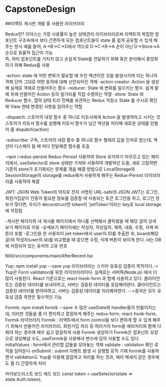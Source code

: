 # CapstoneDesign

##리액트 게시판 개발 중 사용한 라이브러리 

Redux란?
리덕스는 가장 사용률이 높은 상태관리 라이브러리로써
리액트의 복잡한 컴포넌트 구조속에서 보다 간편하게
모든 컴포넌트들이 state 를 쉽게 공유할 수 있게 해주는 방식
예를 들어, A->B->C->D에서 역으로 D->C->B->A 순이 아닌
D->Store->A 순으로 효율적 접근이 가능  
즉, 여러 컴포넌트를 거치지 않고 손쉽게 State를 전달하기 위해 혹은 분리해서 중앙화하기 위해 Redux를 사용

-action: state 에 어떤 변화가 필요할 때 우린 액션이란 것을 발생시키며 이는 하나의 객체
단어 그대로 어떤 동작에 대해 선언되어진 객체
-action creator:  Action 을 생성해 실제로 객체로 만들어주는 함수
-reducer: State 에 변화를 일으키는 함수. 쉽게 말해 위에 만들어진 Action 등의 일거리를 
직접 수행하는 역할 
-store: State 와 Reducer 함수, 앱의 상태 트리 전체를 보관하는 Redux 저장소
 State 를 수시로 확인해 View 한테 변경된 사항을 알려주는 역할 

-dispatch: 스토어의 내장 함수 중 하나로 리듀서에게 Action 을 발생하라고 시키는 것
 스토어가 리듀서 함수를 실행해 리듀서 함수가 넘긴 액션을 처리해 새로운 상태를 만들어 줌
dispatch(action)
 
-subscribe: 구독, 스토어의 내장 함수 중 하나로 함수 형태의 값을 인자로 받는데,
액션이 디스패치 될 때 마다 전달해준 함수를 호출

-npm i redux-persist
Redux-Persist 사용하여 Store 유지하기
머무르고 있는 페이지에서, useSelector로 store 상태만 가져와 사용하여 개발하던 도중, 새로 고침하면 기존의 store가 초기화되는 문제를 겪음
해결 방법으로 LocalStorage와 SessionStorage의 storage를 redux에서 사용하게 해주는 Redux-Persist 라이브러리를 사용하여 해결

JWT: JSON Web Token의 약자로 전자 서명된 URL-safe의 JSON
JWT는 로그인, 회원가입같이 인증이 필요한 정보를 검증할 때 사용되는 토큰
로그인을 하고, 로그인 정보가 맞다면,
우리가 deconstruct한 token이
'jwtToken'이라는 key로 local storage에 저장됨


-게시판 페이지와 내 게시물 페이지에서 하나를 선택해서 클릭했을 때 
해당 글의 상세 보기 페이지로 이동
-상세보기 페이지에는 작성자, 작성일자, 제목, 내용, 수정, 삭제 버튼이 포함
-로그인을 한 사용자의 jwt-token에서 user의 ID를 추출한 후, board(해당 글)의 작성자(user의 id)를 비교했을 때 같으면 수정, 삭제 버튼이 보이게 한다. id는 DB에 저장되어 있는 유저의 고유 번호

Nilili/src/components/main/AfterRecent.tsx

Yup;
npm install yup --save
yup 라이브러리는 스키마 유효성 검증이 목적이다.-> Yup은 Form validation을 위한 라이브러리이다.
실제로는 서버쪽(Node.js) 에서 더 많이 사용된다.
React 기준으로는 react-hook-form 과 함께 사용하고 있다.
클라이언트는 검증된 데이터를 보내야하고, 서버는 검증된 데이터를 응답해야한다.
클라이언트는 검증된 데이터를 받아야하고, 서버는 검증된 데이터를 처리해야한다.
-->결국은 모두 유효성 검증 측면은 필수적인 기능

Formik;
npm install formik --save
수 많은 useState와 handler들이 만들어지는데, 이러한 것들을 좀 더 편리하고 깔끔하게 해주는 
redux-form, react-hook-form, Formik 라이브러리
Formik : 리액트에서 form control을 보다 편하게 할 수 있게 해주기 위해서 만들어진 라이브러리.
회원가입 처리 등 여러가지 form을 예외처리와 함께 다뤄야 하는 경우에 매우 쉽고 깔끔하게 사용
Formik 생성하기
Formik은 컴포넌트 모양으로 생성해낼 수도, useFormik을 사용해서 변수에 담아 사용할 수도 있다.
initialValues : form에서 관리할 값들을 모아놓는 객체
validate : validation 확인 로직을 담아둔다
onSubmit : submit 이벤트 발생 시 실행할 로직 기재
formik를 사용하면서 validation도 Yup을 이용해 깔끔하고 처리를 하는 것과, 에러 메세지 같은 경우에도 좀 더 간결하게 처리

마이보드리스트 
보드 
애드 보드
const token = useSelector(state => state.Auth.token);






